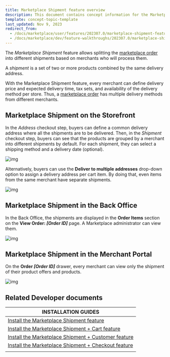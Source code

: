 ```yaml
---
title: Marketplace Shipment feature overview
description: This document contains concept information for the Marketplace Shipment feature.
template: concept-topic-template
last_updated: Nov 9, 2023
redirect_from:
  - /docs/marketplace/user/features/202307.0/marketplace-shipment-feature-overview.html
  - /docs/marketplace/dev/feature-walkthroughs/202307.0/marketplace-shipment-feature-walkthrough.html
---
```


The *Marketplace Shipment* feature allows splitting the [marketplace order](/docs/pbc/all/order-management-system/{{page.version}}/marketplace/marketplace-order-management-feature-overview/marketplace-order-management-feature-overview.html) into different shipments based on merchants who will process them.

A *shipment* is a set of two or more products combined by the same delivery address.

With the Marketplace Shipment feature, every merchant can define delivery price and expected delivery time, tax sets, and availability of the delivery method per store. Thus, a [marketplace order](/docs/pbc/all/order-management-system/{{page.version}}/marketplace/marketplace-order-management-feature-overview/marketplace-order-overview.html) has multiple delivery methods from different merchants.

## Marketplace Shipment on the Storefront

In the *Address* checkout step, buyers can define a common delivery address where all the shipments are to be delivered.
Then, in the *Shipment* checkout step, buyers can see that the products are grouped by a merchant into different shipments  by default. For each shipment, they can select a shipping method and a delivery date (optional).

![img](https://spryker.s3.eu-central-1.amazonaws.com/docs/Marketplace/user+guides/Features/Marketplace+Shipment/shipment-to-single-address.png)

Alternatively, buyers can use the **Deliver to multiple addresses** drop-down option to assign a delivery address per cart item. By doing that, even items from the same merchant have separate shipments.

![img](https://spryker.s3.eu-central-1.amazonaws.com/docs/Marketplace/user+guides/Features/Marketplace+Shipment/deliver-shipment.png)


## Marketplace Shipment in the Back Office

In the Back Office, the shipments are displayed in the **Order Items** section on the **View Order: _[Order ID]_** page. A Marketplace administrator can view them.

![img](https://spryker.s3.eu-central-1.amazonaws.com/docs/Marketplace/user+guides/Features/Marketplace+Shipment/shipments-back-office.png)

## Marketplace Shipment in the Merchant Portal

On the **Order _[Order ID]_** drawer, every merchant can view only the shipment of their product offers and products.

![img](https://spryker.s3.eu-central-1.amazonaws.com/docs/Marketplace/user+guides/Features/Marketplace+Shipment/shipment-merchant-portal.png)

## Related Developer documents

|INSTALLATION GUIDES  |
|---------|
| [Install the Marketplace Shipment feature](/docs/pbc/all/carrier-management/{{page.version}}/marketplace/install-features/install-marketplace-shipment-feature.html) |  |
| [Install the Marketplace Shipment + Cart feature](/docs/pbc/all/carrier-management/{{page.version}}/marketplace/install-features/install-the-marketplace-shipment-cart-feature.html) |  |
| [Install the Marketplace Shipment + Customer feature](/docs/pbc/all/carrier-management/{{page.version}}/marketplace/install-features/install-marketplace-shipment-customer-feature.html) |   |
| [Install the Marketplace Shipment + Checkout feature](/docs/pbc/all/carrier-management/{{page.version}}/marketplace/install-features/install-the-marketplace-shipment-checkout-feature.html) |  |
|    |    |    |    |
